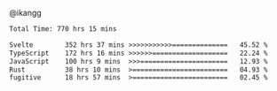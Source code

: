 @ikangg
<!--START_SECTION:waka-->

```txt
Total Time: 770 hrs 15 mins

Svelte        352 hrs 37 mins >>>>>>>>>>>==============   45.52 %
TypeScript    172 hrs 16 mins >>>>>>===================   22.24 %
JavaScript    100 hrs 9 mins  >>>======================   12.93 %
Rust          38 hrs 10 mins  >========================   04.93 %
fugitive      18 hrs 57 mins  >========================   02.45 %
```

<!--END_SECTION:waka-->
